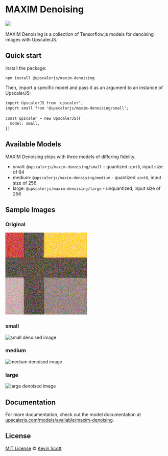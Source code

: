 # MAXIM Denoising

[![](https://data.jsdelivr.com/v1/package/npm/@upscalerjs/maxim-denoising/badge)](https://www.jsdelivr.com/package/npm/@upscalerjs/maxim-denoising)

MAXIM Denoising is a collection of Tensorflow.js models for denoising images with UpscalerJS.

## Quick start

Install the package:

```
npm install @upscalerjs/maxim-denoising
```

Then, import a specific model and pass it as an argument to an instance of UpscalerJS:

```
import UpscalerJS from 'upscaler';
import small from '@upscalerjs/maxim-denoising/small';

const upscaler = new UpscalerJS({
  model: small,
})
```

## Available Models

MAXIM Denoising ships with three models of differing fidelity.

- small: `@upscalerjs/maxim-denoising/small` - quantized `uint8`, input size of 64
- medium: `@upscalerjs/maxim-denoising/medium` - quantized `uint8`, input size of 256
- large: `@upscalerjs/maxim-denoising/large` - unquantized, input size of 256

## Sample Images

### Original
![Original image](https://github.com/thekevinscott/UpscalerJS/blob/main/models/maxim-denoising/assets/fixture.png?raw=true)

### small
![small denoised image](https://github.com/thekevinscott/UpscalerJS/blob/main/models/maxim-denoising/assets/samples/small/result.png?raw=true)

### medium
![medium denoised image](https://github.com/thekevinscott/UpscalerJS/blob/main/models/maxim-denoising/assets/samples/medium/result.png?raw=true)

### large
![large denoised image](https://github.com/thekevinscott/UpscalerJS/blob/main/models/maxim-denoising/assets/samples/large/result.png?raw=true)

## Documentation

For more documentation, check out the model documentation at [upscalerjs.com/models/available/maxim-denoising](https://upscalerjs.com/models/available/maxim-denoising).

## License

[MIT License](https://oss.ninja/mit/developit/) © [Kevin Scott](https://thekevinscott.com)
